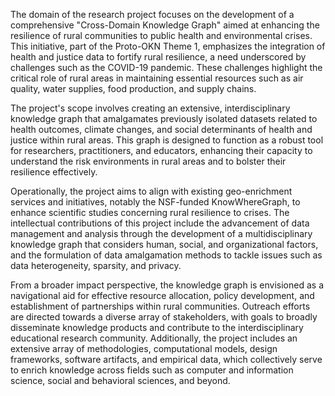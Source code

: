The domain of the research project focuses on the development of a comprehensive "Cross-Domain Knowledge Graph" aimed at enhancing the resilience of rural communities to public health and environmental crises. This initiative, part of the Proto-OKN Theme 1, emphasizes the integration of health and justice data to fortify rural resilience, a need underscored by challenges such as the COVID-19 pandemic. These challenges highlight the critical role of rural areas in maintaining essential resources such as air quality, water supplies, food production, and supply chains.

The project's scope involves creating an extensive, interdisciplinary knowledge graph that amalgamates previously isolated datasets related to health outcomes, climate changes, and social determinants of health and justice within rural areas. This graph is designed to function as a robust tool for researchers, practitioners, and educators, enhancing their capacity to understand the risk environments in rural areas and to bolster their resilience effectively.

Operationally, the project aims to align with existing geo-enrichment services and initiatives, notably the NSF-funded KnowWhereGraph, to enhance scientific studies concerning rural resilience to crises. The intellectual contributions of this project include the advancement of data management and analysis through the development of a multidisciplinary knowledge graph that considers human, social, and organizational factors, and the formulation of data amalgamation methods to tackle issues such as data heterogeneity, sparsity, and privacy.

From a broader impact perspective, the knowledge graph is envisioned as a navigational aid for effective resource allocation, policy development, and establishment of partnerships within rural communities. Outreach efforts are directed towards a diverse array of stakeholders, with goals to broadly disseminate knowledge products and contribute to the interdisciplinary educational research community. Additionally, the project includes an extensive array of methodologies, computational models, design frameworks, software artifacts, and empirical data, which collectively serve to enrich knowledge across fields such as computer and information science, social and behavioral sciences, and beyond.
